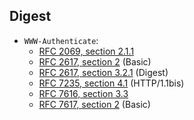 ## Digest

* `WWW-Authenticate`:
  * [RFC 2069, section 2.1.1](https://tools.ietf.org/html/rfc2069#section-2.1.1)
  * [RFC 2617, section 2](https://tools.ietf.org/html/rfc2617#section-2) (Basic)
  * [RFC 2617, section 3.2.1](https://tools.ietf.org/html/rfc2617#section-3.2.1) (Digest)
  * [RFC 7235, section 4.1](https://tools.ietf.org/html/rfc7235#section-4.1) (HTTP/1.1bis)
  * [RFC 7616, section 3.3](https://tools.ietf.org/html/rfc7616#section-3.3)
  * [RFC 7617, section 2](https://tools.ietf.org/html/rfc7617#section-2) (Basic)
